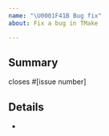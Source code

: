 ```yaml
---
name: "\U0001F41B Bug fix"
about: Fix a bug in TMake

---
```


<!--
Please make sure you read our contributing guidelines at
https://github.com/EmperorYP7/tmake/blob/master/.github/CONTRIBUTING.md
before opening a pull request. Thanks!
-->

## Summary

closes #[issue number]

## Details

-